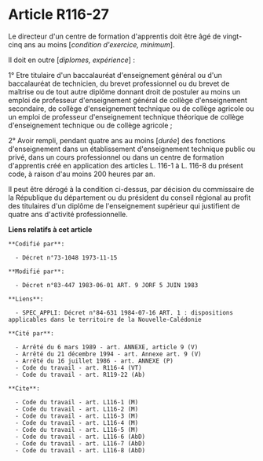 # Article R116-27

Le directeur d'un centre de formation d'apprentis doit être âgé de vingt-cinq ans au moins [*condition d'exercice,
minimum*]. 

Il doit en outre [*diplomes, expérience*] : 

1° Etre titulaire d'un baccalauréat d'enseignement général ou d'un baccalauréat de technicien, du brevet professionnel ou du
brevet de maîtrise ou de tout autre diplôme donnant droit de postuler au moins un emploi de professeur d'enseignement général
de collège d'enseignement secondaire, de collège d'enseignement technique ou de collège agricole ou un emploi de professeur
d'enseignement technique théorique de collège d'enseignement technique ou de collège agricole ;

2° Avoir rempli, pendant quatre ans au moins [*durée*] des fonctions d'enseignement dans un établissement d'enseignement
technique public ou privé, dans un cours professionnel ou dans un centre de formation d'apprentis créé en application des
articles L. 116-1 à L. 116-8 du présent code, à raison d'au moins 200 heures par an. 

Il peut être dérogé à la condition ci-dessus, par décision du commissaire de la République du département ou du président du
conseil régional au profit des titulaires d'un diplôme de l'enseignement supérieur qui justifient de quatre ans d'activité
professionnelle.

**Liens relatifs à cet article**

	**Codifié par**:

	  - Décret n°73-1048 1973-11-15

	**Modifié par**:

	  - Décret n°83-447 1983-06-01 ART. 9 JORF 5 JUIN 1983

	**Liens**:

	  - SPEC_APPLI: Décret n°84-631 1984-07-16 ART. 1 : dispositions applicables dans le territoire de la Nouvelle-Calédonie

	**Cité par**:

	  - Arrêté du 6 mars 1989 - art. ANNEXE, article 9 (V)
	  - Arrêté du 21 décembre 1994 - art. Annexe art. 9 (V)
	  - Arrêté du 16 juillet 1986 - art. ANNEXE (P)
	  - Code du travail - art. R116-4 (VT)
	  - Code du travail - art. R119-22 (Ab)

	**Cite**:

	  - Code du travail - art. L116-1 (M)
	  - Code du travail - art. L116-2 (M)
	  - Code du travail - art. L116-3 (M)
	  - Code du travail - art. L116-4 (M)
	  - Code du travail - art. L116-5 (M)
	  - Code du travail - art. L116-6 (AbD)
	  - Code du travail - art. L116-7 (AbD)
	  - Code du travail - art. L116-8 (AbD)
